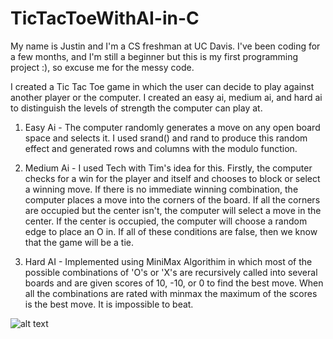 # TicTacToeWithAI-in-C
My name is Justin and I'm a CS freshman at UC Davis. I've been coding for a few months, and I'm still a beginner but this is my first programming project :), so excuse me for the messy code.

I created a Tic Tac Toe game in which the user can decide to play against another player or the computer. I created an easy ai, medium ai, and hard ai to distinguish the levels
of strength the computer can play at.

1. Easy Ai - The computer randomly generates a move on any open board space and selects it. I used srand() and rand to produce this random effect and generated rows and columns
with the modulo function.

2. Medium Ai - I used Tech with Tim's idea for this. Firstly, the computer checks for a win for the player and itself and chooses to block or select a winning move. If there is
no immediate winning combination, the computer places a move into the corners of the board. If all the corners are occupied but the center isn't, the computer will select a move
in the center. If the center is occupied, the computer will choose a random edge to place an O in. If all of these conditions are false, then we know that the game will be a tie.

3. Hard AI - Implemented using MiniMax Algorithim in which most of the possible combinations of 'O's or 'X's are recursively called into several boards and are given scores of
10, -10, or 0 to find the best move. When all the combinations are rated with minmax the maximum of the scores is the best move. It is impossible to beat. 

![alt text](https://media.geeksforgeeks.org/wp-content/uploads/TIC_TAC.jpg)
